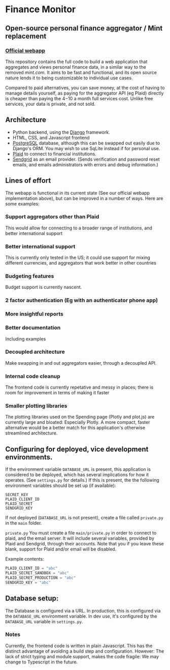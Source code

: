 # Finance Monitor
## Open-source personal finance aggregator / Mint replacement

### [Official webapp](https://www.finance-monitor.com)

This repository contains the full code to build a web application that aggregates and views personal finance data,
in a similar way to the removed *mint.com*. It aims to be fast and functional, and its open source nature
lends it to being customizable to individual use cases.

Compared to paid alternatives, you can save money, at the cost of having to manage details yourself, as paying for
the aggregator API (eg Plaid) directly is cheaper than paying the $4-$10 a month full services cost. Unlike free
services, your data is private, and not sold.


## Architecture
  - Python backend, using the [Django](https://www.djangoproject.com/) framework.
  - HTML, CSS, and Javascript frontend
  - [PostgreSQL](https://www.postgresql.org/) database, although this can be swapped out easily due to Django's ORM.
You may wish to use SqLite instead if for personal use.
  - [Plaid](https://plaid.com) to connect to financial institutions.
  - [Sendgrid](https://sendgrid.com) as an email provider. (Sends verification and password reset emails, and emails administrators with
errors and debug information.)


## Lines of effort
The webapp is functional in its current state (See our official webapp implementation above), but can be improved in a number
of ways. Here are some examples:

### Support aggregators other than Plaid
This would allow for connecting to a broader range of institutions, and better international support

### Better international support
This is currently only tested in the US; it could use support for mixing different currencies, and aggregators that
work better in other countries

### Budgeting features
Budget support is currently nascent.


### 2 factor authentication (Eg with an authenticator phone app)


### More insightful reports

### Better documentation
Including examples


### Decoupled architecture
Make swapping in and out aggregators easier, through a decoupled API.

### Internal code cleanup
The frontend code is currently repetative and messy in places; there is room for improvement in terms of making it faster


### Smaller plotting libraries
The plotting libraries used on the Spending page (Plotly and plot.js) are currently large and bloated: Especially Plotly.
A more compact, faster alternative would be a better match for this application's otherwise streamlined architecture.


## Configuring for deployed, vice development environments.

If the environment variable `DATABASE_URL` is present, this application is considered to be deployed,
which has several implications for how it operates. (See `settings.py` for details.) If this is present, the 
the following environment variables should be set up (if available):

``````
SECRET_KEY
PLAID_CLIENT_ID
PLAID_SECRET
SENDGRID_KEY
``````

If not deployed (`DATABASE_URL` is not present), create a file called `private.py` in the `main` folder. 

`private.py`
You must create a file `main/private.py` in order to connect to plaid, and the email server. It will include
several variables, provided by Plaid and Sendgrid, through their accounts. Note that you if you
leave these blank, support for Plaid and/or email will be disabled.

Example 
contents:

```python
PLAID_CLIENT_ID = "abc"
PLAID_SECRET_SANDBOX = "abc"
PLAID_SECRET_PRODUCTION = "abc"
SENDGRID_KEY = "abc"

```

## Database setup:
The Database is configured via a URL. In production, this is configured via the `DATABASE_URL` environment
variable. In dev use, it's configured by the `DATABASE_URL` variable in `settings.py`.


### Notes
Currently, the frontend code is written in plain Javascript. This has the distinct advantage of
avoiding a build step and configuration. However: The lack of strict typing and module support,
makes the code fragile: We may change to Typescript in the future.
